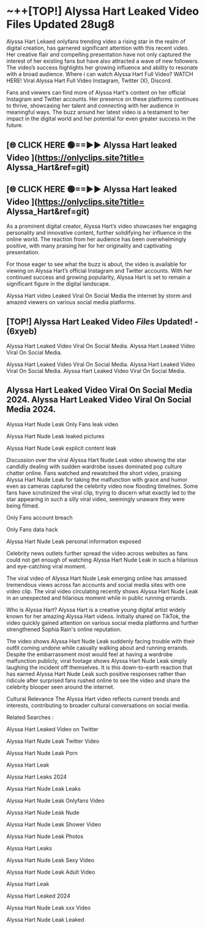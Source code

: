 # ~++[TOP!]  Alyssa Hart Leaked Video Files Updated 28ug8<br>

 Alyssa Hart Lekaed onlyfans trending video a rising star in the realm of digital creation, has garnered significant attention with this recent video. Her creative flair and compelling presentation have not only captured the interest of her existing fans but have also attracted a wave of new followers. The video’s success highlights her growing influence and ability to resonate with a broad audience.
Where i can watch  Alyssa Hart Full Video? WATCH HERE! Viral  Alyssa Hart Full Video Instagram, Twitter (X), Discord.


Fans and viewers can find more of  Alyssa Hart's content on her official Instagram and Twitter accounts. Her presence on these platforms continues to thrive, showcasing her talent and connecting with her audience in meaningful ways. The buzz around her latest video is a testament to her impact in the digital world and her potential for even greater success in the future.


## [🌐 CLICK HERE 🟢==►►  Alyssa Hart leaked Video ](https://onlyclips.site?title= Alyssa_Hart&ref=git)

## [🌐 CLICK HERE 🟢==►►  Alyssa Hart leaked Video ](https://onlyclips.site?title= Alyssa_Hart&ref=git)


As a prominent digital creator,  Alyssa Hart’s video showcases her engaging personality and innovative content, further solidifying her influence in the online world. The reaction from her audience has been overwhelmingly positive, with many praising her for her originality and captivating presentation.

For those eager to see what the buzz is about, the video is available for viewing on  Alyssa Hart’s official Instagram and Twitter accounts. With her continued success and growing popularity,  Alyssa Hart is set to remain a significant figure in the digital landscape.


  Alyssa Hart video Leaked Viral On Social Media the internet by storm and amazed viewers on various social media platforms.


## [TOP!]  Alyssa Hart Leaked Video *Files* Updated! - (6xyeb) 

 Alyssa Hart Leaked Video Viral On Social Media. Alyssa Hart Leaked Video Viral On Social Media.

 Alyssa Hart Leaked Video Viral On Social Media. Alyssa Hart Leaked Video Viral On Social Media. Alyssa Hart Leaked Video Viral On Social Media.


##  Alyssa Hart Leaked Video Viral On Social Media 2024. Alyssa Hart Leaked Video Viral On Social Media 2024.
 Alyssa Hart Nude Leak Only Fans leak video

 Alyssa Hart Nude Leak leaked pictures

 Alyssa Hart Nude Leak explicit content leak

Discussion over the viral  Alyssa Hart Nude Leak video showing the star candidly dealing with sudden wardrobe issues dominated pop culture chatter online. Fans watched and rewatched the short video, praising  Alyssa Hart Nude Leak for taking the malfunction with grace and humor even as cameras captured the celebrity video now flooding timelines. Some fans have scrutinized the viral clip, trying to discern what exactly led to the star appearing in such a silly viral video, seemingly unaware they were being filmed.


Only Fans account breach

Only Fans data hack

 Alyssa Hart Nude Leak personal information exposed

Celebrity news outlets further spread the video across websites as fans could not get enough of watching  Alyssa Hart Nude Leak in such a hilarious and eye-catching viral moment.


The viral video of  Alyssa Hart Nude Leak emerging online has amassed tremendous views across fan accounts and social media sites with one video clip. The viral video circulating recently shows  Alyssa Hart Nude Leak in an unexpected and hilarious moment while in public running errands.


Who is  Alyssa Hart?  Alyssa Hart is a creative young digital artist widely known for her amazing  Alyssa Hart videos. Initially shared on TikTok, the video quickly gained attention on various social media platforms and further strengthened Sophia Rain's online reputation.

The video shows  Alyssa Hart Nude Leak suddenly facing trouble with their outfit coming undone while casually walking about and running errands. Despite the embarrassment most would feel at having a wardrobe malfunction publicly, viral footage shows  Alyssa Hart Nude Leak simply laughing the incident off themselves. It is this down-to-earth reaction that has earned  Alyssa Hart Nude Leak such positive responses rather than ridicule after surprised fans rushed online to see the video and share the celebrity blooper seen around the internet.

Cultural Relevance The  Alyssa Hart video reflects current trends and interests, contributing to broader cultural conversations on social media.

Related Searches :

 Alyssa Hart Leaked Video on Twitter

 Alyssa Hart Nude Leak Twitter Video

 Alyssa Hart Nude Leak Porn

 Alyssa Hart Leak 

 Alyssa Hart Leaks 2024

 Alyssa Hart Nude Leak Leaks

 Alyssa Hart Nude Leak Onlyfans Video

 Alyssa Hart Nude Leak Nude

 Alyssa Hart Nude Leak Shower Video

 Alyssa Hart Nude Leak Photos

 Alyssa Hart Leaks

 Alyssa Hart Nude Leak Sexy Video

 Alyssa Hart Nude Leak Adult Video

 Alyssa Hart Leak

 Alyssa Hart Leaked 2024

 Alyssa Hart Nude Leak xxx Video

 Alyssa Hart Nude Leak Leaked